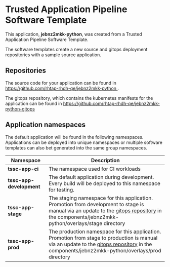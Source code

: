 # Trusted Application Pipeline Software Template

This application, **jebnz2mkk-python**, was created from a Trusted Application Pipeline Software Template.

The software templates create a new source and gitops deployment repositories with a sample source application. 

## Repositories

The source code for your application can be found in [https://github.com/rhtap-rhdh-qe/jebnz2mkk-python ](https://github.com/rhtap-rhdh-qe/jebnz2mkk-python ).
 
The gitops repository, which contains the kubernetes manifests for the application can be found in 
[https://github.com/rhtap-rhdh-qe/jebnz2mkk-python-gitops ](https://github.com/rhtap-rhdh-qe/jebnz2mkk-python-gitops ) 

## Application namespaces 

The default application will be found in the following namespaces. Applications can be deployed into unique namespaces or multiple software templates can also bet generated into the same group namespaces.  

|  Namespace   |  Description   |  
| -------- | -------- |
| **tssc-app-ci** | The namespace used for CI workloads |
| **tssc-app-development** | The default application during development. Every build will be deployed to this namespace for testing. |
| **tssc-app-stage** | The staging namespace for this application. Promotion from development to stage is manual via an update to the [gitops repository](https://github.com/rhtap-rhdh-qe/jebnz2mkk-python-gitops ) in the components/jebnz2mkk-python/overlays/stage directory |
| **tssc-app-prod** | The production namespace for this application. Promotion from stage to production is manual via an update to the [gitops repository](https://github.com/rhtap-rhdh-qe/jebnz2mkk-python-gitops ) in the components/jebnz2mkk-python/overlays/prod directory |